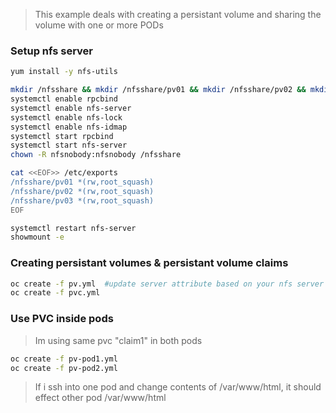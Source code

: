 
> This example deals with creating a persistant volume and sharing the volume with one or more PODs

### Setup nfs server
```sh
yum install -y nfs-utils

mkdir /nfsshare && mkdir /nfsshare/pv01 && mkdir /nfsshare/pv02 && mkdir /nfsshare/pv03
systemctl enable rpcbind
systemctl enable nfs-server
systemctl enable nfs-lock
systemctl enable nfs-idmap
systemctl start rpcbind
systemctl start nfs-server
chown -R nfsnobody:nfsnobody /nfsshare

cat <<EOF>> /etc/exports
/nfsshare/pv01 *(rw,root_squash)
/nfsshare/pv02 *(rw,root_squash)
/nfsshare/pv03 *(rw,root_squash)
EOF

systemctl restart nfs-server
showmount -e
```

### Creating persistant volumes & persistant volume claims
```sh
oc create -f pv.yml  #update server attribute based on your nfs server
oc create -f pvc.yml
```

### Use PVC inside pods
> Im using same pvc "claim1"  in both pods

```sh
oc create -f pv-pod1.yml
oc create -f pv-pod2.yml
```

> If i ssh into one pod and change contents of /var/www/html, it should effect other pod  /var/www/html



